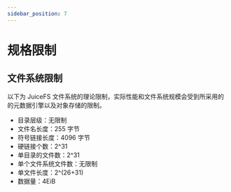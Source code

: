 ```yaml
---
sidebar_position: 7
---
```


# 规格限制

## 文件系统限制

以下为 JuiceFS 文件系统的理论限制，实际性能和文件系统规模会受到所采用的的元数据引擎以及对象存储的限制。

* 目录层级：无限制
* 文件名长度：255 字节
* 符号链接长度：4096 字节
* 硬链接个数：2^31
* 单目录的文件数：2^31
* 单个文件系统文件数：无限制
* 单文件长度：2^(26+31)
* 数据量：4EiB
